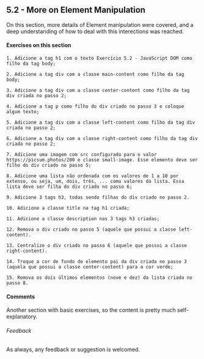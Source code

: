 ## 5.2 - More on Element Manipulation

On this section, more details of Element manipulation were covered, and a deep understanding of how to deal with this interections was reached.

#### Exercises on this section

```
1. Adicione a tag h1 com o texto Exercício 5.2 - JavaScript DOM como filho da tag body;

2. Adicione a tag div com a classe main-content como filho da tag body;

3. Adicione a tag div com a classe center-content como filho da tag div criada no passo 2;

4. Adicione a tag p como filho do div criado no passo 3 e coloque algum texto;

5. Adicione a tag div com a classe left-content como filho da tag div criada no passo 2;

6. Adicione a tag div com a classe right-content como filho da tag div criada no passo 2;

7. Adicione uma imagem com src configurado para o valor https://picsum.photos/200 e classe small-image. Esse elemento deve ser filho do div criado no passo 5;

8. Adicione uma lista não ordenada com os valores de 1 a 10 por extenso, ou seja, um, dois, três, ... como valores da lista. Essa lista deve ser filha do div criado no passo 6;

9. Adicione 3 tags h3, todas sendo filhas do div criado no passo 2.

10. Adicione a classe title na tag h1 criada;

11. Adicione a classe description nas 3 tags h3 criadas;

12. Remova o div criado no passo 5 (aquele que possui a classe left-content).

13. Centralize o div criado no passo 6 (aquele que possui a classe right-content).

14. Troque a cor de fundo do elemento pai da div criada no passo 3 (aquela que possui a classe center-content) para a cor verde;

15. Remova os dois últimos elementos (nove e dez) da lista criada no passo 8.
```

#### Comments

Another section with basic exercises, so the content is pretty much self-explanatory.

###### Feedback

As always, any feedback or suggestion is welcomed.